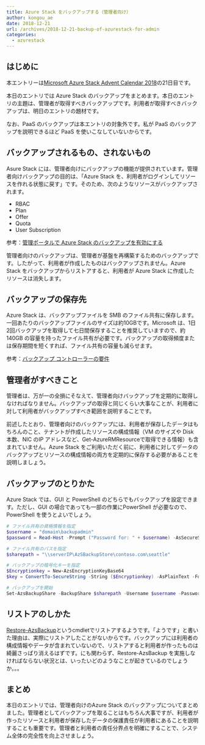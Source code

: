 ```yaml
---
title: Azure Stack をバックアップする（管理者向け）
author: kongou_ae
date: 2018-12-21
url: /archives/2018-12-21-backup-of-azurestack-for-admin
categories:
  - azurestack
---
```


##  はじめに

本エントリーは[Microsoft Azure Stack Advent Calendar 2018](https://qiita.com/advent-calendar/2018/azure-stack)の21日目です。

本日のエントリでは Azure Stack のバックアップをまとめます。本日のエントリの主題は、管理者が取得すべきバックアップです。利用者が取得すべきバックアップは、明日のエントリの題材です。

なお、PaaS のバックアップは本エントリの対象外です。私が PaaS のバックアップを説明できるほど PaaS を使いこなしていないからです。

## バックアップされるもの、されないもの

Asure Stack には、管理者向けにバックアップの機能が提供されています。管理者向けバックアップの目的は、「Azure Stack を、利用者がログインしてリソースを作れる状態に戻す」です。そのため、次のようなリソースがバックアップされます。

- RBAC
- Plan
- Offer
- Quota
- User Subscription

参考：[管理ポータルで Azure Stack のバックアップを有効にする](https://docs.microsoft.com/ja-jp/azure/azure-stack/azure-stack-backup-enable-backup-console)

管理者向けのバックアップは、管理者が基盤を再構築するためのバックアップです。したがって、利用者が作成したものはバックアップされません。Azure Stack をバックアップからリストアすると、利用者が Azure Stack に作成したリソースは消失します。

## バックアップの保存先

Azure Stack は、バックアップファイルを SMB のファイル共有に保存します。一回あたりのバックアップファイルのサイズは約10GBです。Microsoft は、1日2回バックアップを取得して七日間保存することを推奨していますので、約140GB の容量を持ったファイル共有が必要です。バックアップの取得頻度または保存期間を短くすれば、ファイル共有の容量も減らせます。

参考：[バックアップ コントローラーの要件](https://docs.microsoft.com/ja-jp/azure/azure-stack/azure-stack-backup-reference#backup-controller-requirements)

## 管理者がすべきこと

管理者は、万が一の全損にそなえて、管理者向けバックアップを定期的に取得しなければなりません。バックアップの取得と同じくらい大事なことが、利用者に対して利用者がバックアップすべき範囲を説明することです。

前述したとおり、管理者向けのバックアップには、利用者が保存したデータはもちろんのこと、テナントが作成したリソースの構成情報（VM のサイズや Disk本数、NIC のIP アドレスなど、Get-AzureRMResourceで取得できる情報）も含まれていません。Azure Stack をご利用いただく前に、利用者に対してデータのバックアップとリソースの構成情報の両方を定期的に保存する必要があることを説明しましょう。

## バックアップのとりかた

Azure Stack では、GUI と PowerShell のどちらでもバックアップを設定できます。ただし、GUI の場合であっても一部の作業にPowerShell が必要なので、PowerShell を使うとよいでしょう。

```powershell
# ファイル共有の資格情報を指定
$username = "domain\backupadmin"
$password = Read-Host -Prompt ("Password for: " + $username) -AsSecureString

# ファイル共有のパスを指定
$sharepath = "\\serverIP\AzSBackupStore\contoso.com\seattle"

# バックアップの暗号化キーを指定
$Encryptionkey = New-AzsEncryptionKeyBase64
$key = ConvertTo-SecureString -String ($Encryptionkey) -AsPlainText -Force

# バックアップを開始
Set-AzsBackupShare -BackupShare $sharepath -Username $username -Password $password -EncryptionKey $key
```

## リストアのしかた

[Restore-AzsBackup](https://docs.microsoft.com/en-us/powershell/module/azs.backup.admin/restore-azsbackup?view=azurestackps-1.5.0)というcmdletでリストアするようです。「ようです」と書いた理由は、実際にリストアしたことがないからです。バックアップには利用者の構成情報やデータが含まれていないので、リストアすると利用者が作ったものは綺麗さっぱり消えるはずです。にも関わらず、Restore-AzsBackup を実施しなければならない状況とは、いったいどのようなことが起きているのでしょうか。。。

## まとめ

本日のエントリでは、管理者向けのAzure Stack のバックアップについてまとめました。管理者としてバックアップを取ることはもちろん大事ですが、利用者が作ったリソースと利用者が保存したデータの保護責任が利用者にあることを説明することも重要です。管理者と利用者の責任分界点を明確にすることで、システム全体の完全性を向上させましょう。
